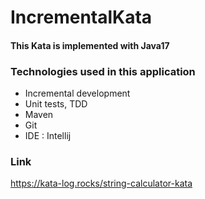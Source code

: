 # IncrementalKata

#### This Kata is implemented with Java17

### Technologies used in this application

- Incremental development
- Unit tests, TDD
- Maven
- Git
- IDE : Intellij

### Link
https://kata-log.rocks/string-calculator-kata


